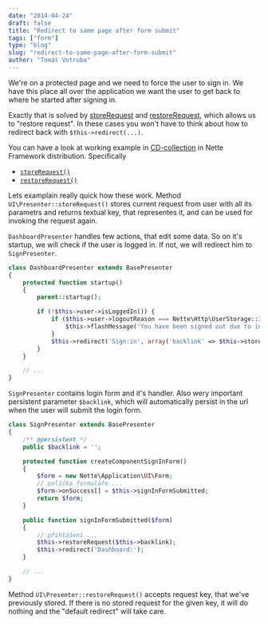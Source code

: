 ```yaml
---
date: "2014-04-24"
draft: false
title: "Redirect to same page after form submit"
tags: ["form"]
type: "blog"
slug: "redirect-to-same-page-after-form-submit"
author: "Tomáš Votruba"
---
```


We're on a protected page and we need to force the user to sign in. We have this place all over the application we want the user to get back to where he started after signing in.

Exactly that is solved by [storeRequest](http://api.nette.org/2.0/source-Application.UI.Presenter.php.html#1115) and [restoreRequest](http://api.nette.org/2.0/source-Application.UI.Presenter.php.html#1139), which allows us to "restore request". In these cases you won't have to think about how to redirect back with `$this->redirect(...)`.

You can have a look at working example in [CD-collection](https://github.com/nette/examples/tree/master/CD-collection/app/presenters) in Nette Framework distribution. Specifically

* [`storeRequest()`](https://github.com/nette/examples/blob/master/CD-collection/app/presenters/DashboardPresenter.php#L26)
* [`restoreRequest()`](https://github.com/nette/examples/blob/master/CD-collection/app/presenters/SignPresenter.php#L41)

Lets examplain really quick how these work. Method `UI\Presenter::storeRequest()` stores current request from user with all its parametrs and returns textual key, that representes it, and can be used for invoking the request again.

`DashboardPresenter` handles few actions, that edit some data. So on it's startup, we will check if the user is logged in. If not, we will redirect him to `SignPresenter`.

```php
class DashboardPresenter extends BasePresenter
{
	protected function startup()
	{
		parent::startup();

		if (!$this->user->isLoggedIn()) {
			if ($this->user->logoutReason === Nette\Http\UserStorage::INACTIVITY) {
				$this->flashMessage('You have been signed out due to inactivity. Please sign in again.');
			}
			$this->redirect('Sign:in', array('backlink' => $this->storeRequest()));
		}
	}

	// ...
}
```

`SignPresenter` contains login form and it's handler. Also wery important persistent parameter `$backlink`, which will automatically persist in the url when the user will submit the login form.

```php
class SignPresenter extends BasePresenter
{
	/** @persistent */
	public $backlink = '';

	protected function createComponentSignInForm()
	{
		$form = new Nette\Application\UI\Form;
		// políčka formuláře ...
		$form->onSuccess[] = $this->signInFormSubmitted;
		return $form;
	}

	public function signInFormSubmitted($form)
	{
		// přihlášení ...
		$this->restoreRequest($this->backlink);
		$this->redirect('Dashboard:');
	}

	// ...
}
```

Method `UI\Presenter::restoreRequest()` accepts request key, that we've previously stored. If there is no stored request for the given key, it will do nothing and the "default redirect" will take care.
